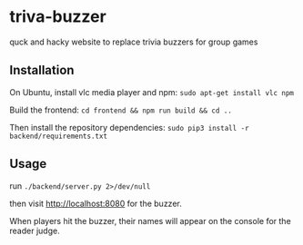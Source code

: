 # triva-buzzer
quck and hacky website to replace trivia buzzers for group games

## Installation
On Ubuntu, install vlc media player and npm:
`sudo apt-get install vlc npm`

Build the frontend:
`cd frontend && npm run build && cd ..`

Then install the repository dependencies:
`sudo pip3 install -r backend/requirements.txt`

## Usage
run `./backend/server.py 2>/dev/null`

then visit [http://localhost:8080](http://localhost:8080) for the buzzer.

When players hit the buzzer, their names will appear on the console for the reader judge.
